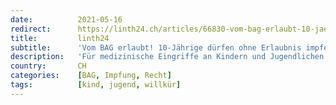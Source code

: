 ```yaml
---
date:          2021-05-16
redirect:      https://linth24.ch/articles/66830-vom-bag-erlaubt-10-jaehrige-duerfen-ohne-erlaubnis-impfen
title:         linth24
subtitle:      'Vom BAG erlaubt! 10-Jährige dürfen ohne Erlaubnis impfen'
description:   'Für medizinische Eingriffe an Kindern und Jugendlichen war es bisher selbstverständlich, dass Eltern zuerst ihre Zustimmung geben. Das BAG will dies für die Covid-19 Impfung umgehen.'
country:       CH
categories:    [BAG, Impfung, Recht]
tags:          [kind, jugend, willkür]
---
```

